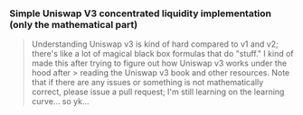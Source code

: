 ### Simple Uniswap V3 concentrated liquidity implementation (only the mathematical part)

> Understanding Uniswap v3 is kind of hard compared to v1 and v2; there's like a lot of magical black box formulas that do "stuff." I kind of made this after trying to figure out how Uniswap v3 works under the hood after > reading the Uniswap v3 book and other resources. Note that if there are any issues or something is not mathematically correct, please issue a pull request; I'm still learning on the learning curve... so yk...
